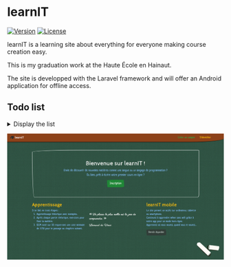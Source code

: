 # learnIT

[![Version][version-badge]][version-url]
[![License][license-badge]][license-url]

learnIT is a learning site about everything for everyone making course creation easy.    

This is my graduation work at the Haute École en Hainaut.

The site is developped with the Laravel framework and will offer an Android application for offline access.

## Todo list

<details><summary>Display the list</summary>

- [x] Course creation
- [x] Course edition
- [x] Unrated quiz
- [x] Quiz rated out of 10
- [x] Next chapter unlocked from 7/10
- [x] Various MCQs available, some of which will be chosen at random
	- [x] Import a quiz from a file
- [x] Custom QCM correction based on response _(semi-automatic)_
- [x] Chapter and Course Success Trophies
- [x] Statistics
	- [x] for each student
	- [x] for the course creator
- [x] Save from a `.csv` file and send mails automatically in this case
- [x] Possibility to hide questions
- [ ] Generate a PDF from selected chapter(s)
- [ ] Different levels of difficulty depending on the age or level of the user
- [ ] Bonus
	- [ ] Choice of the difficulty of the questions, as well as management of their weighting
	- [ ] Creating of an Android mobile application for offline access

### Added after the defence

- [ ] Add an administrator role _(kind of like the one of Wikipedia)_
- [ ] Add course verification by the administrators
- [ ] Add RGPD support _(possibility to download personal data, etc.)_
- [ ] Add image support in courses
- [ ] Add more security _(against multiple signins, DB overload...)_
</details>

![Homepage](preview.png "Homepage")

[version-badge]: https://badgen.net/github/release/Harchytekt/learnIT/stable
[version-url]: https://github.com/Harchytekt/learnIT/tree/v1.0
[license-badge]: https://badgen.net/badge/license/GPL-3.0/blue
[license-url]: https://github.com/Harchytekt/learnIT/blob/master/LICENSE
